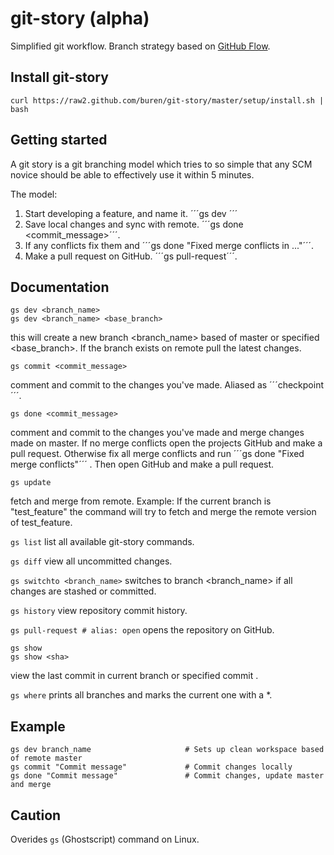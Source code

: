 # git-story (alpha)


Simplified git workflow.
Branch strategy based on [GitHub Flow](http://scottchacon.com/2011/08/31/github-flow.html).

## Install git-story

    curl https://raw2.github.com/buren/git-story/master/setup/install.sh | bash

## Getting started
A git story is a git branching model which tries to so simple that any SCM novice should be able to effectively use it within 5 minutes.

The model:

1. Start developing a feature, and name it. ´´´gs dev <name>´´´
2. Save local changes and sync with remote. ´´´gs done <commit_message>´´´.
3. If any conflicts fix them and ´´´gs done "Fixed merge conflicts in ..."´´´.
4. Make a pull request on GitHub. ´´´gs pull-request´´´.

## Documentation

    gs dev <branch_name>
    gs dev <branch_name> <base_branch>
this will create a new branch <branch_name> based of master or specified <base_branch>. If the branch exists on remote pull the latest changes.

    gs commit <commit_message>
comment and commit to the changes you've made. Aliased as ´´´checkpoint´´´.

    gs done <commit_message>
comment and commit to the changes you've made and merge changes made on master. If no merge conflicts open the projects GitHub and make a pull request. Otherwise fix all merge conflicts and run ´´´gs done "Fixed merge conflicts"´´´ . Then open GitHub and make a pull request.

    gs update
fetch and merge from remote.
Example: If the current branch is "test_feature" the command will try to fetch and merge the remote version of test_feature.

```gs list``` list all available git-story commands.

```gs diff``` view all uncommitted changes.

```gs switchto <branch_name>``` switches to branch <branch_name> if all changes are stashed or committed.

```gs history``` view repository commit history.

```gs pull-request # alias: open``` opens the repository on GitHub.

    gs show
    gs show <sha>
view the last commit in current branch or specified commit <sha>.

```gs where``` prints all branches and marks the current one with a *.


## Example

    gs dev branch_name                     # Sets up clean workspace based of remote master
    gs commit "Commit message"             # Commit changes locally
    gs done "Commit message"               # Commit changes, update master and merge

## Caution
Overides ```gs``` (Ghostscript) command on Linux.
